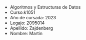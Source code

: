 - Algoritmos y Estructuras de Datos 
 - Curso:k1051 
 - Año de cursada: 2023 
 - Legajo: 2095014 
 - Apellido: Zajdenberg 
 - Nombre: Martín

